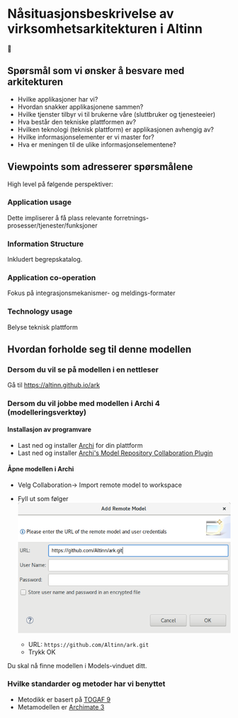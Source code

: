 # Nåsituasjonsbeskrivelse av virksomhetsarkitekturen i Altinn

:construction:

## Spørsmål som vi ønsker å besvare med arkitekturen
* Hvilke applikasjoner har vi?
* Hvordan snakker applikasjonene sammen?
* Hvilke tjenster tilbyr vi til brukerne våre (sluttbruker og tjenesteeier)
* Hva består den tekniske plattformen av?
* Hvilken teknologi (teknisk plattform) er applikasjonen avhengig av?
* Hvilke informasjonselementer er vi master for?
* Hva er meningen til de ulike informasjonselementene?
## Viewpoints som adresserer spørsmålene
High level på følgende perspektiver:
### Application usage
Dette impliserer å få plass relevante forretnings-prosesser/tjenester/funksjoner
### Information Structure
Inkludert begrepskatalog.
### Application co-operation
Fokus på integrasjonsmekanismer- og meldings-formater
### Technology usage
Belyse teknisk plattform


## Hvordan forholde seg til denne modellen

### Dersom du vil se på modellen i en nettleser
Gå til https://altinn.github.io/ark

### Dersom du vil jobbe med modellen i Archi 4 (modelleringsverktøy)

#### Installasjon av programvare
* Last ned og installer [Archi](http://archimatetool.com/download) for din plattform
* Last ned og installer [Archi's Model Repository Collaboration Plugin](https://www.archimatetool.com/plugins)

#### Åpne modellen i Archi
* Velg Collaboration-> Import remote model to workspace
* Fyll ut som følger
![Add Remote Model](/images/Add_Remote_Model.png)

  * URL: `https://github.com/Altinn/ark.git`
  * Trykk OK

Du skal nå finne modellen i Models-vinduet ditt.



### Hvilke standarder og metoder har vi benyttet
* Metodikk er basert på [TOGAF 9](http://pubs.opengroup.org/architecture/togaf9-doc/arch/)
* Metamodellen er [Archimate 3](http://pubs.opengroup.org/architecture/archimate3-doc/)

